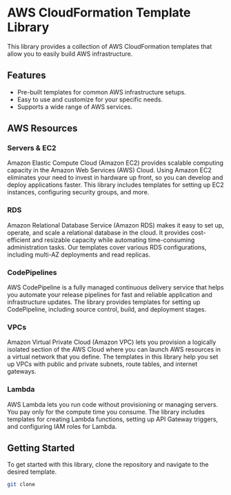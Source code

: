 # AWS CloudFormation Template Library

This library provides a collection of AWS CloudFormation templates that allow you to easily build AWS infrastructure.

## Features

* Pre-built templates for common AWS infrastructure setups.
* Easy to use and customize for your specific needs.
* Supports a wide range of AWS services.

## AWS Resources

### Servers & EC2

Amazon Elastic Compute Cloud (Amazon EC2) provides scalable computing capacity in the Amazon Web Services (AWS) Cloud. Using Amazon EC2 eliminates your need to invest in hardware up front, so you can develop and deploy applications faster. This library includes templates for setting up EC2 instances, configuring security groups, and more.

### RDS

Amazon Relational Database Service (Amazon RDS) makes it easy to set up, operate, and scale a relational database in the cloud. It provides cost-efficient and resizable capacity while automating time-consuming administration tasks. Our templates cover various RDS configurations, including multi-AZ deployments and read replicas.

### CodePipelines

AWS CodePipeline is a fully managed continuous delivery service that helps you automate your release pipelines for fast and reliable application and infrastructure updates. The library provides templates for setting up CodePipeline, including source control, build, and deployment stages.

### VPCs

Amazon Virtual Private Cloud (Amazon VPC) lets you provision a logically isolated section of the AWS Cloud where you can launch AWS resources in a virtual network that you define. The templates in this library help you set up VPCs with public and private subnets, route tables, and internet gateways.

### Lambda

AWS Lambda lets you run code without provisioning or managing servers. You pay only for the compute time you consume. The library includes templates for creating Lambda functions, setting up API Gateway triggers, and configuring IAM roles for Lambda.

## Getting Started

To get started with this library, clone the repository and navigate to the desired template.

```bash
git clone 